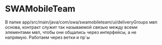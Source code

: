 # SWAMobileTeam
В папке app/src/main/java/com/swa/swamobileteam/ui/deliveryGroups мвп основа, контракт служит так называемой связью между всеми элементами мвп, чтобы они общались через интерфейсы, а не напрямую.
Работаем через ветки и пр`ы
